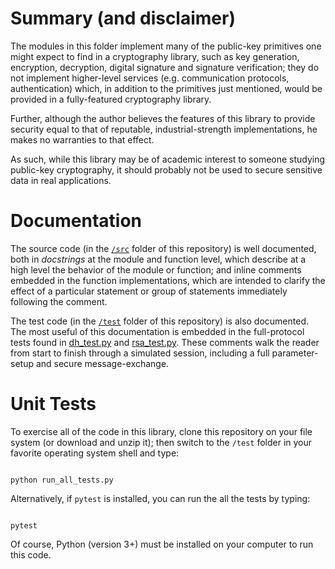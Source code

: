 # Summary (and disclaimer)
The modules in this folder implement many of the public-key primitives one might expect to find in a cryptography library, such as key generation, encryption, decryption, digital signature and signature verification; they do not implement higher-level services (e.g. communication protocols, authentication) which, in addition to the primitives just mentioned, would be provided in a fully-featured cryptography library.

Further, although the author believes the features of this library to provide security equal to that of reputable, industrial-strength implementations, he makes no warranties to that effect.

As such, while this library may be of academic interest to someone studying public-key cryptography, it should probably not be used to secure sensitive data in real applications.

# Documentation
The source code (in the <a href=https://github.com/dchampion/crypto/tree/master/src><code>/src</code></a> folder of this repository) is well documented, both in <i>docstrings</i> at the module and function level, which describe at a high level the behavior of the module or function; and inline comments embedded in the function implementations, which are intended to clarify the effect of a particular statement or group of statements immediately following the comment.

The test code (in the <a href=https://github.com/dchampion/crypto/tree/master/test><code>/test</code></a> folder of this repository) is also documented. The most useful of this documentation is embedded in the full-protocol tests found in <a href=https://github.com/dchampion/crypto/blob/master/test/dh_test.py>dh_test.py</a> and <a href=https://github.com/dchampion/crypto/blob/master/test/rsa_test.py>rsa_test.py</a>. These comments walk the reader from start to finish through a simulated session, including a full parameter-setup and secure message-exchange.

# Unit Tests
To exercise all of the code in this library, clone this repository on your file system (or download and unzip it); then switch to the <code>/test</code> folder in your favorite operating system shell and type:
<p>
<code>
python run_all_tests.py
</code>
<p>
Alternatively, if <code>pytest</code> is installed, you can run the all the tests by typing:
<p>
<code>
pytest
</code>
</p>
Of course, Python (version 3+) must be installed on your computer to run this code.